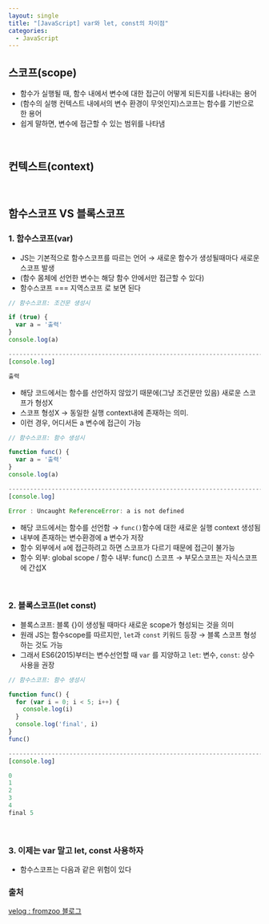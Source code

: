 ```yaml
---
layout: single
title: "[JavaScript] var와 let, const의 차이점"
categories:
  - JavaScript
---
```


## 스코프(scope)

- 함수가 실행될 때, 함수 내에서 변수에 대한 접근이 어떻게 되든지를 나타내는 용어
- (함수의 실행 컨텍스트 내에서의 변수 환경이 무엇인지)스코프는 함수를 기반으로 한 용어
- 쉽게 말하면, 변수에 접근할 수 있는 범위를 나타냄

<br>

## 컨텍스트(context)

<br>

## 함수스코프 VS 블록스코프

### 1. 함수스코프(var)

- JS는 기본적으로 함수스코프를 따르는 언어 → 새로운 함수가 생성될때마다 새로운 스코프 발생
- (함수 몸체에 선언한 변수는 해당 함수 안에서만 접근할 수 있다)
- 함수스코프 === 지역스코프 로 보면 된다

```javascript
// 함수스코프: 조건문 생성시

if (true) {
  var a = '출력'
}
console.log(a)   

--------------------------------------------------------------------------
[console.log]

출력
```

- 해당 코드에서는 함수를 선언하지 않았기 때문에(그냥 조건문만 있음) 새로운 스코프가 형성X
- 스코프 형성X → 동일한 실행 context내에 존재하는 의미.
- 이런 경우, 어디서든 a 변수에 접근이 가능


```javascript
// 함수스코프: 함수 생성시

function func() {
  var a = '출력'
}
console.log(a)

--------------------------------------------------------------------------
[console.log]

Error : Uncaught ReferenceError: a is not defined
```

- 해당 코드에서는 함수를 선언함 → `func()`함수에 대한 새로운 실행 context 생성됨
- 내부에 존재하는 변수환경에 a 변수가 저장
- 함수 외부에서 `a`에 접근하려고 하면 스코프가 다르기 때문에 접근이 불가능
- 함수 외부: global scope / 함수 내부: func() 스코프 → 부모스코프는 자식스코프에 간섭X

<br>

### 2. 블록스코프(let const)

- 블록스코프: 블록 {}이 생성될 때마다 새로운 scope가 형성되는 것을 의미
- 원래 JS는 함수scope를 따르지만, `let`과 `const` 키워드 등장 → 블록 스코프 형성하는 것도 가능
- 그래서 ES6(2015)부터는 변수선언할 때 `var` 를 지양하고 `let`: 변수, `const`: 상수 사용을 권장

```javascript
// 함수스코프: 함수 생성시

function func() {
  for (var i = 0; i < 5; i++) {
    console.log(i)
  }
  console.log('final', i)
}
func()

--------------------------------------------------------------------------
[console.log]

0
1
2
3
4
final 5
```

<br>

### 3. 이제는 var 말고 let, const 사용하자 

- 함수스코프는 다음과 같은 위험이 있다




### 출처

[velog : fromzoo 블로그](https://velog.io/@fromzoo/%ED%95%A8%EC%88%98%EC%8A%A4%EC%BD%94%ED%94%84-vs-%EB%B8%94%EB%A1%9D%EC%8A%A4%EC%BD%94%ED%94%84)